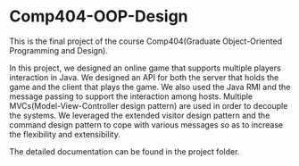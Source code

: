 Comp404-OOP-Design
==================
This is the final project of the course Comp404(Graduate Object-Oriented Programming and Design). 

In this project, we designed an online game that supports multiple players interaction in Java.
We designed an API for both the server that holds the game and the client that plays the game. 
We also used the Java RMI and the message passing to support the interaction among hosts.
Multiple MVCs(Model-View-Controller design pattern) are used in order to decouple the systems.
We leveraged the extended visitor design pattern and the command design pattern to cope
with various messages so as to increase the flexibility and extensibility.

The detailed documentation can be found in the project folder.
